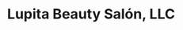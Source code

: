 ---
title: "Lupita Beauty Salón, LLC"
url: /indianapolis/lupita-beauty-salon-llc/
shop: Kosmetik
---